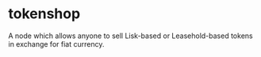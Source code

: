 # tokenshop
A node which allows anyone to sell Lisk-based or Leasehold-based tokens in exchange for fiat currency.
